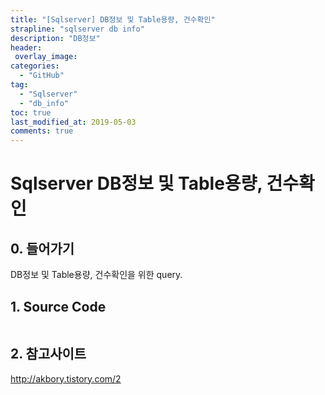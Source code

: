 ```yaml
---
title: "[Sqlserver] DB정보 및 Table용량, 건수확인"
strapline: "sqlserver db info"
description: "DB정보"
header:
 overlay_image: 
categories:
  - "GitHub"
tag:
  - "Sqlserver"
  - "db_info"
toc: true
last_modified_at: 2019-05-03
comments: true
---
```

# Sqlserver DB정보 및 Table용량, 건수확인

## 0. 들어가기

  DB정보 및 Table용량, 건수확인을 위한 query.

## 1. Source Code

```
```

## 2. 참고사이트

  <http://akbory.tistory.com/2>  
